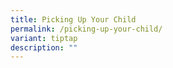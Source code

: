 ```yaml
---
title: Picking Up Your Child
permalink: /picking-up-your-child/
variant: tiptap
description: ""
---
```

